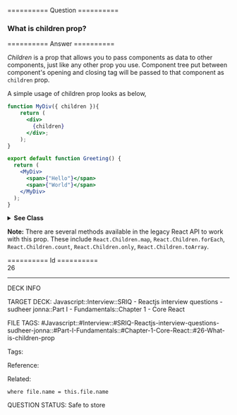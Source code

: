 ========== Question ==========  

### What is children prop?  

========== Answer ==========  

_Children_ is a prop that allows you to pass components as data to other components, just like any other prop you use. Component tree put between component's opening and closing tag will be passed to that component as `children` prop.

A simple usage of children prop looks as below,

```jsx
function MyDiv({ children }){
    return (
      <div>
        {children}
      </div>;
    );
}

export default function Greeting() {
  return (
    <MyDiv>
      <span>{"Hello"}</span>
      <span>{"World"}</span>
    </MyDiv>
  );
}
```

<details><summary><b>See Class</b></summary>

<p>

```jsx
const MyDiv = React.createClass({
    render: function () {
        return <div>{this.props.children}</div>;
    },
});

ReactDOM.render(
    <MyDiv>
        <span>{'Hello'}</span>
        <span>{'World'}</span>
    </MyDiv>,
    node,
);
```

</p>

</details>

**Note:** There are several methods available in the legacy React API to work with this prop. These include `React.Children.map`, `React.Children.forEach`, `React.Children.count`, `React.Children.only`, `React.Children.toArray`.

========== Id ==========  
26

---

DECK INFO

TARGET DECK: Javascript::Interview::SRIQ - Reactjs interview questions - sudheer jonna::Part I - Fundamentals::Chapter 1 - Core React

FILE TAGS: #Javascript::#Interview::#SRIQ-Reactjs-interview-questions-sudheer-jonna::#Part-I-Fundamentals::#Chapter-1-Core-React::#26-What-is-children-prop

Tags:

Reference:

Related:

```dataview
where file.name = this.file.name
```

QUESTION STATUS: Safe to store

